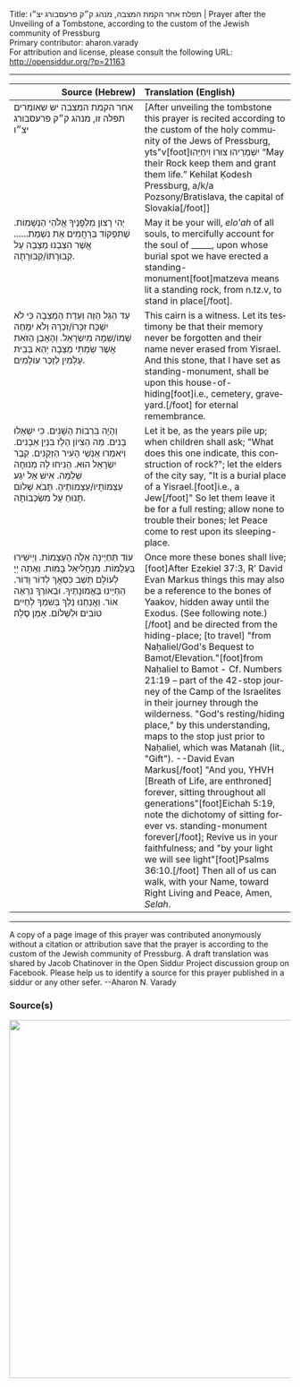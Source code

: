 <html>
<head></head>
<body>
Title: תפלת אחר הקמת המצבה, מנהג ק״ק פרעסבורג יצ״ו | Prayer after the Unveiling of a Tombstone, according to the custom of the Jewish community of Pressburg<br />
Primary contributor: aharon.varady<br />
For attribution and license, please consult the following URL: <a href="http://opensiddur.org/?p=21163">http://opensiddur.org/?p=21163</a>
<p />
<hr />

<table style="margin-left: auto;margin-right: auto;" class="draggable">
<thead><tr><th id="x" style="text-align: right;">Source (Hebrew)</th><th style="text-align: left;">Translation (English)</th></tr></thead>
<tbody>
<tr><td style="vertical-align:top;" width="46%">
<div class="commentary" lang="he">
אחר הקמת המצבה 
יש שאומרים תפלה זו, 
מנהג ק״ק פרעסבורג יצ״ו
</span></div></td>
 
<td style="vertical-align:top;" width="53%">
<div class="english" lang="en">
[After unveiling the tombstone 
this prayer is recited 
according to the custom of the holy community of the Jews of Pressburg, yts"v[foot]<span class="hebrew" lang="he">יִשְׁמְרֵיהוּ צוּרוֹ וִיחַיֵּהוּ</span> “May their Rock keep them and grant them life.” Kehilat Ḳodesh Pressburg, a/k/a Pozsony/Bratislava, the capital of Slovakia[/foot]]
</div></td></tr>


<tr><td style="vertical-align:top;" width="46%">
<div class="liturgy" lang="he">
יְהִי רָצוֹן מִלְפָנֶיךָ אֱלֹהֵי הַנְשָׁמוֹת. 
שֶׁתִּפְקוֹד בְּרַחֲמִים אֶת נִשְׁמַת......
אֲשֶׁר הִצַבְנוּ מַצֵבָה עַל קְבוּרָתוֹ/קְבוּרָתָה. 
</span></div></td>
 
<td style="vertical-align:top;" width="53%">
<div class="english" lang="en">
May it be your will, <em>elo'ah</em> of all souls, 
to mercifully account for the soul of _____, 
upon whose burial spot we have erected a standing-monument[foot]matzeva means lit a standing rock, from n.tz.v, to stand in place[/foot]. 
</div></td></tr>


<tr><td style="vertical-align:top;" width="46%">
<div class="liturgy" lang="he">
עֵד הַגַל הַזֶה 
וְעֵדַת הַמַצֵבָה 
כִּי לֹא יִשְׁכַּח זִכְרוֹ/זִכְרָהּ 
וְלֹא יִמָחֶה שְׁמוֹ/שְׁמָהּ מִיִשְׂרָאֵל. 
וְהָאֶבֶן הַזֹאת אֲשֶׁר שַׂמְתִּי מַצֵבָה 
יְהֵא בְּבֵית עָלְמִין 
לְזֵכֶר עוֹלָמִים. 
</span></div></td>
 
<td style="vertical-align:top;" width="53%">
<div class="english" lang="en">
This cairn is a witness. 
Let its testimony be 
that their memory never be forgotten 
and their name never erased from Yisrael. 
And this stone, that I have set as standing-monument, 
shall be upon this house-of-hiding[foot]i.e., cemetery, graveyard.[/foot] 
for eternal remembrance. 
</div></td></tr>


<tr><td style="vertical-align:top;" width="46%">
<div class="liturgy" lang="he">
וְהָיָה בִּרְבוֹת הַשָׁנִים. 
כִּי יִשְׁאַלוּ בָּנִים. 
מַה הַצִיוֹן הַלָז בִּנְיַן אַבָנִים. 
וְיֹאמְרוּ אַנְשֵׁי הָעִיר הַזְקֵנִים. 
קֵבֶר יִשְׂרָאֵל הוּא. 
הַנִיחוּ לָהּ מְנוּחָה שְׁלֵמָה. 
אִישׁ אַל יִגַע עַצְמוֹתָיו/עַצְמוֹתֶיהָ. 
תָּבֹא שָׁלוֹם תָּנוּחַ עַל מִשְׂכְּבוֹתָהּ. 
</span></div></td>
 
<td style="vertical-align:top;" width="53%">
<div class="english" lang="en">
Let it be, as the years pile up; 
when children shall ask; 
"What does this one indicate, this construction of rock?"; 
let the elders of the city say, 
"It is a burial place of a Yisrael.[foot]i.e., a Jew[/foot]" 
So let them leave it be for a full resting; 
allow none to trouble their bones; 
let Peace come to rest upon its sleeping-place. 
</div></td></tr>


<tr><td style="vertical-align:top;" width="46%">
<div class="liturgy" lang="he">
עוֹד תְּחַיֶינָה אֵלֶה הָעַצָמוֹת. 
וְיֵישִׁירוּ בָּעַלָמוֹת. 
מִנַחֲלִיאֵל בָּמוֹת. 
וְאַתָּה יְיָ לְעוֹלָם 
תֵּשֵׁב כִּסְאֲךְ לְדוֹר וָדוֹר. 
הַחְיֵינוּ בֶּאֱמוּנָתֶיךָ. 
וּבְאוֹרְךָ נִרְאֶה אוֹר. 
וַאֲנַחְנוּ נֵלֵךְ 
בְּשִׁמְךָ 
לְחַיִים טוֹבִים וּלְשָׁלוֹם. 
אָמֵן סֶלָה׃
</span></div></td>
 
<td style="vertical-align:top;" width="53%">
<div class="english" lang="en">
Once more these bones shall live;[foot]After Ezekiel 37:3, R' David Evan Markus things this may also be a reference to the bones of Yaakov, hidden away until the Exodus. (See following note.)[/foot]
and be directed from the hiding-place; 
[to travel] "from Naḥaliel/God's Bequest to Bamot/Elevation."[foot]from Naḥaliel to Bamot - Cf. Numbers 21:19 – part of the 42-stop journey of the Camp of the Israelites in their journey through the wilderness. "God's resting/hiding place," by this understanding, maps to the stop just prior to Naḥaliel, which was Matanah (lit., "Gift"). --David Evan Markus[/foot]  
"And you, YHVH [Breath of Life, are enthroned] forever, 
sitting throughout all generations"[foot]Eichah 5:19, note the dichotomy of sitting forever vs. standing-monument forever[/foot]; 
Revive us in your faithfulness; 
and "by your light we will see light"[foot]Psalms 36:10.[/foot] 
Then all of us can walk, 
with your Name, 
toward Right Living and Peace, 
Amen, <em>Selah</em>.
</div></td></tr>
</tbody></table>

<hr />

A copy of a page image of this prayer was contributed anonymously without a citation or attribution save that the prayer is according to the custom of the Jewish community of Pressburg. A draft translation was shared by Jacob Chatinover in the Open Siddur Project discussion group on Facebook. Please help us to identify a source for this prayer published in a siddur or any other sefer. --Aharon N. Varady

<h3>Source(s)</h3>

<a href="https://opensiddur.org/wp-content/uploads/2018/08/20180102_105121-e1534466641742.jpg"><img src="https://opensiddur.org/wp-content/uploads/2018/08/20180102_105121-e1534466641742-1024x1024.jpg" alt="" width="640" height="640" class="alignnone size-large wp-image-21164" /></a>
</body>
</html>
